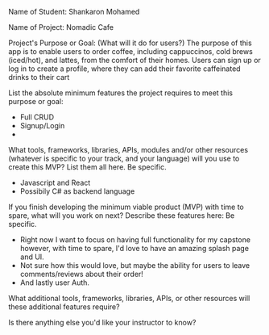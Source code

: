 Name of Student: Shankaron Mohamed

Name of Project: Nomadic Cafe

Project's Purpose or Goal: (What will it do for users?)
The purpose of this app is to enable users to order coffee, including cappuccinos, cold brews (iced/hot), and lattes, from the comfort of their homes. Users can sign up or log in to create a profile, where they can add their favorite caffeinated drinks to their cart


List the absolute minimum features the project requires to meet this purpose or goal:

* Full CRUD
* Signup/Login
*

What tools, frameworks, libraries, APIs, modules and/or other resources (whatever is specific to your track, and your language) will you use to create this MVP? List them all here. Be specific.

* Javascript and React
* Possibily C# as backend language


If you finish developing the minimum viable product (MVP) with time to spare, what will you work on next? Describe these features here: Be specific.

* Right now I want to focus on having full functionality for my capstone however, with time to spare, I'd love to have an amazing splash page and UI. 
* Not sure how this would love, but maybe the ability for users to leave comments/reviews about their order!
* And lastly user Auth.




What additional tools, frameworks, libraries, APIs, or other resources will these additional features require?



Is there anything else you'd like your instructor to know?
